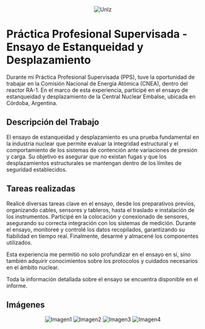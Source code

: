 
<p align="center">
  <img src="https://github.com/user-attachments/assets/b4fee774-b6b5-49e3-909b-81ef94e4f2c2" alt="Unlz">
</p>

# Práctica Profesional Supervisada - Ensayo de Estanqueidad y Desplazamiento

Durante mi Práctica Profesional Supervisada (PPS), tuve la oportunidad de trabajar en la Comisión Nacional de Energía Atómica (CNEA), dentro del reactor RA-1. En el marco de esta experiencia, participé en el ensayo de estanqueidad y desplazamiento de la Central Nuclear Embalse, ubicada en Córdoba, Argentina.

## Descripción del Trabajo

El ensayo de estanqueidad y desplazamiento es una prueba fundamental en la industria nuclear que permite evaluar la integridad estructural y el comportamiento de los sistemas de contención ante variaciones de presión y carga. Su objetivo es asegurar que no existan fugas y que los desplazamientos estructurales se mantengan dentro de los límites de seguridad establecidos.

## Tareas realizadas

Realicé diversas tareas clave en el ensayo, desde los preparativos previos, organizando cables, sensores y tableros, hasta el traslado e instalación de los instrumentos. Participé en la colocación y conexionado de sensores, asegurando su correcta integración con los sistemas de medición. Durante el ensayo, monitoreé y controlé los datos recopilados, garantizando su fiabilidad en tiempo real. Finalmente, desarmé y almacené los componentes utilizados.

Esta experiencia me permitió no solo profundizar en el ensayo en sí, sino también adquirir conocimientos sobre los protocolos y cuidados necesarios en el ámbito nuclear.

Toda la información detallada sobre el ensayo se encuentra disponible en el informe.

## Imágenes
<p align="center">
  <img src="https://github.com/user-attachments/assets/06ec9fec-77cc-4afd-982e-90696cd904e2" alt="Imagen1">
  <img src="https://github.com/user-attachments/assets/eb7f85e1-2630-4437-8e1a-6137cfd43bc5" alt="Imagen2">
  <img src="https://github.com/user-attachments/assets/4c7f374c-387f-4fbb-9c0a-c7fd632b2d8e" alt="Imagen3">
  <img src="https://github.com/user-attachments/assets/96669e03-8e52-40ca-a11a-a038ddeec870" alt="Imagen4">
</p>

